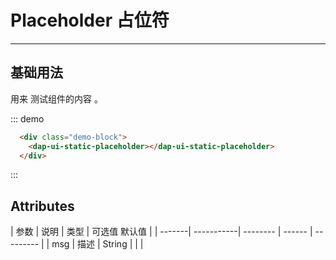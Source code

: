 <!--
 * @Author: DevinShi
 * @Date: 2020-02-06 09:53:06
 * @LastEditors: DevinShi
 * @LastEditTime: 2020-02-16 15:07:04
 * @Description: file content description
 -->
# Placeholder 占位符

<!-- {.md} -->

---

<!-- {.md} -->

## 基础用法

<!-- {.md} -->


用来<!-- {.md} --> 测试组件的内容 <!-- {.md} -->。

<static-placeholder-demo></static-placeholder-demo>

::: demo

```html
  <div class="demo-block">
    <dap-ui-static-placeholder></dap-ui-static-placeholder>
  </div>
```

:::

## Attributes

<!-- {.md} -->

| 参数    | 说明        | 类型     | 可选值    默认值    |
| -------| -----------| -------- | ------ | --------- |
| msg    |  描述       | String   |        |           | 
